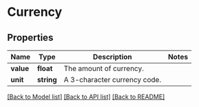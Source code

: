 # Currency

## Properties

Name | Type | Description | Notes
------------ | ------------- | ------------- | -------------
**value** | **float** | The amount of currency. |
**unit** | **string** | A 3-character currency code. |

[[Back to Model list]](../../README.md#documentation-for-models) [[Back to API list]](../../README.md#documentation-for-api-endpoints) [[Back to README]](../../README.md)

